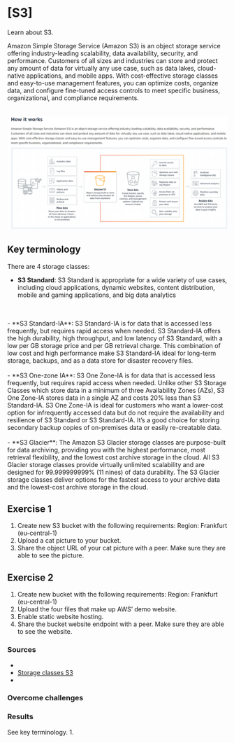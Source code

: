# [S3]
Learn about S3. 

Amazon Simple Storage Service (Amazon S3) is an object storage service offering industry-leading scalability, data availability, security, and performance. Customers of all sizes and industries can store and protect any amount of data for virtually any use case, such as data lakes, cloud-native applications, and mobile apps. With cost-effective storage classes and easy-to-use management features, you can optimize costs, organize data, and configure fine-tuned access controls to meet specific business, organizational, and compliance requirements.
<br>
<br>
<br>
![](../../00_includes/AWS/AWS-05/S3_how%20it%20works.png)

## Key terminology
There are 4 storage classes:
- **S3 Standard**: S3 Standard is appropriate for a wide variety of use cases, including cloud applications, dynamic websites, content distribution, mobile and gaming applications, and big data analytics
<br>
<br>
- **S3 Standard-IA**: S3 Standard-IA is for data that is accessed less frequently, but requires rapid access when needed. S3 Standard-IA offers the high durability, high throughput, and low latency of S3 Standard, with a low per GB storage price and per GB retrieval charge. This combination of low cost and high performance make S3 Standard-IA ideal for long-term storage, backups, and as a data store for disaster recovery files.
<br>
<br>
- **S3 One-zone IA**: S3 One Zone-IA is for data that is accessed less frequently, but requires rapid access when needed. Unlike other S3 Storage Classes which store data in a minimum of three Availability Zones (AZs), S3 One Zone-IA stores data in a single AZ and costs 20% less than S3 Standard-IA. S3 One Zone-IA is ideal for customers who want a lower-cost option for infrequently accessed data but do not require the availability and resilience of S3 Standard or S3 Standard-IA. It’s a good choice for storing secondary backup copies of on-premises data or easily re-creatable data.
<br>
<br>
- **S3 Glacier**: The Amazon S3 Glacier storage classes are purpose-built for data archiving, providing you with the highest performance, most retrieval flexibility, and the lowest cost archive storage in the cloud. All S3 Glacier storage classes provide virtually unlimited scalability and are designed for 99.999999999% (11 nines) of data durability. The S3 Glacier storage classes deliver options for the fastest access to your archive data and the lowest-cost archive storage in the cloud.


## Exercise 1

1. Create new S3 bucket with the following requirements:
Region: Frankfurt (eu-central-1)
2. Upload a cat picture to your bucket.
3. Share the object URL of your cat picture with a peer. Make sure they are able to see the picture.

## Exercise 2
1. Create new bucket with the following requirements:
Region: Frankfurt (eu-central-1)
2. Upload the four files that make up AWS’ demo website.
3. Enable static website hosting.
4. Share the bucket website endpoint with a peer. Make sure they are able to see the website.


### Sources
- []()
- [Storage classes S3](https://aws.amazon.com/s3/storage-classes/)
- 

### Overcome challenges


### Results
See key terminology.
1. 